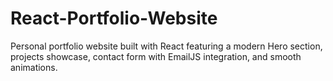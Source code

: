 # React-Portfolio-Website
Personal portfolio website built with React featuring a modern Hero section, projects showcase, contact form with EmailJS integration, and smooth animations.
